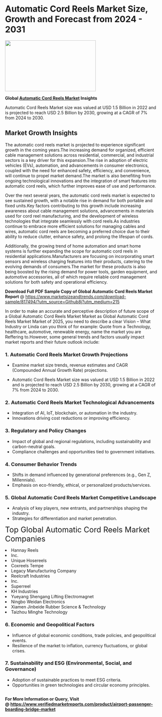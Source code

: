 <H1>Automatic Cord Reels Market Size, Growth and Forecast from 2024 - 2031</H1><img class="aligncenter size-medium wp-image-584254" src="https://thirdeyenews.in/wp-content/uploads/2024/09/Global-Market-Research-300x168.jpeg" alt="" width="300" height="168" /><p><strong>Global&nbsp;<a href="https://www.marketsizeandtrends.com/download-sample/817494/?utm_source=Github8j?utm_medium=215">Automatic Cord Reels Market</a> Insights</strong></p><p>Automatic Cord Reels Market size was valued at USD 1.5 Billion in 2022 and is projected to reach USD 2.5 Billion by 2030, growing at a CAGR of 7% from 2024 to 2030.</p><p><h2>Market Growth Insights</h2> <p>The automatic cord reels market is projected to experience significant growth in the coming years.The increasing demand for organized, efficient cable management solutions across residential, commercial, and industrial sectors is a key driver for this expansion.The rise in adoption of electric vehicles (EVs), automation, and advancements in consumer electronics, coupled with the need for enhanced safety, efficiency, and convenience, will continue to propel market demand.The market is also benefiting from ongoing technological innovations and the integration of smart features into automatic cord reels, which further improves ease of use and performance.</p> <p>Over the next several years, the automatic cord reels market is expected to see sustained growth, with a notable rise in demand for both portable and fixed units.Key factors contributing to this growth include increasing awareness about cable management solutions, advancements in materials used for cord reel manufacturing, and the development of wireless technologies that integrate seamlessly with cord reels.As industries continue to embrace more efficient solutions for managing cables and wires, automatic cord reels are becoming a preferred choice due to their ability to reduce clutter, enhance safety, and prolong the lifespan of cords.</p> <p>Additionally, the growing trend of home automation and smart home systems is further expanding the scope for automatic cord reels in residential applications.Manufacturers are focusing on incorporating smart sensors and wireless charging features into their products, catering to the evolving demands of consumers.The market for these products is also being boosted by the rising demand for power tools, garden equipment, and automotive accessories, all of which require reliable cord management solutions for both safety and operational efficiency.</p> <p><span class=""><strong>Download Full PDF Sample Copy of Global Automatic Cord Reels Market Report</strong> @ <a href="https://www.marketsizeandtrends.com/download-sample/817494/?utm_source=Github8j?utm_medium=215" target="_blank">https://www.marketsizeandtrends.com/download-sample/817494/?utm_source=Github8j?utm_medium=215</a></span></p><p>In order to make an accurate and perceptive description of future scope of a Global&nbsp;Automatic Cord Reels Market Market as Global&nbsp;Automatic Cord Reels Market Market of 2025, you need to describe a clear Vision &ndash; What Industry or Linda can you think of for example: Quote from a Technology, healthcare, automotive, renewable energy, name the market you are Reffering to.However, some general trends and factors usually impact market reports and their future outlook include:</p><h3>1.&nbsp;<strong>Automatic Cord Reels Market Growth Projections</strong></h3><ul><li>Examine market size trends, revenue estimates and CAGR (Compounded Annual Growth Rate) projections.</li><li><p>Automatic Cord Reels Market size was valued at USD 1.5 Billion in 2022 and is projected to reach USD 2.5 Billion by 2030, growing at a CAGR of 7% from 2024 to 2030.</p></li></ul><h3>2.&nbsp;<strong>Automatic Cord Reels Market Technological Advancements</strong></h3><ul><li>Integration of AI, IoT, blockchain, or automation in the industry.</li><li>Innovations driving cost reductions or improving efficiency.</li></ul><h3>3.&nbsp;<strong>Regulatory and Policy Changes</strong></h3><ul><li>Impact of global and regional regulations, including sustainability and carbon-neutral goals.</li><li>Compliance challenges and opportunities tied to government initiatives.</li></ul><h3>4.&nbsp;<strong>Consumer Behavior Trends</strong></h3><ul><li>Shifts in demand influenced by generational preferences (e.g., Gen Z, Millennials).</li><li>Emphasis on eco-friendly, ethical, or personalized products/services.</li></ul><h3>5.&nbsp;<strong>Global Automatic Cord Reels Market Competitive Landscape</strong></h3><ul><li>Analysis of key players, new entrants, and partnerships shaping the industry.</li><li>Strategies for differentiation and market penetration.</li></ul><p data-pm-slice="1 1 []"><span style="color: inherit; font-family: inherit; font-size: 25px;">Top Global Automatic Cord Reels Market Companies</span></p><div class="" data-test-id=""><p><li>Hannay Reels</li><li> Inc.</li><li> Unique Hosereels</li><li> Coxreels Tempe</li><li> Legacy Manufacturing Company</li><li> Reelcraft Industries</li><li> Inc.</li><li> Superreel</li><li> KH Industries</li><li> Yueyang Shengang Lifting Electromagnet</li><li> Ningbo Weidan Electronics</li><li> Xiamen Jinbeide Rubber Science & Technology</li><li> Taizhou Minghe Technology</li></p></div><h3>6.&nbsp;<strong>Economic and Geopolitical Factors</strong></h3><ul><li>Influence of global economic conditions, trade policies, and geopolitical events.</li><li>Resilience of the market to inflation, currency fluctuations, or global crises.</li></ul><h3>7.&nbsp;<strong>Sustainability and ESG (Environmental, Social, and Governance)</strong></h3><ul><li>Adoption of sustainable practices to meet ESG criteria.</li><li>Opportunities in green technologies and circular economy principles.</li></ul><h2><strong style="font-size: 14px;">For More Information or Query, Visit @&nbsp;</strong><a style="background-color: #ffffff; font-size: 14px;" href="https://www.marketsizeandtrends.com/report/automatic-cord-reels-market/" target="_blank">https://www.verifiedmarketreports.com/product/airport-passenger-boarding-bridge-market</a></h2>